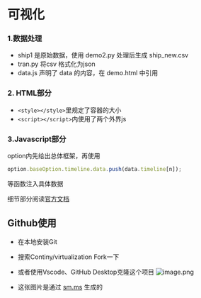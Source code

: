 #  可视化
### 1.数据处理
- ship1 是原始数据，使用 demo2.py 处理后生成 ship_new.csv
- tran.py 将csv 格式化为json 
- data.js 声明了 data 的内容，在 demo.html 中引用

### 2. HTML部分
- `<style></style>`里规定了容器的大小
- `<script></script>`内使用了两个外界js

### 3.Javascript部分
 option内先给出总体框架，再使用
 ```javascript
 option.baseOption.timeline.data.push(data.timeline[n]);
 ```
等函数注入具体数据

细节部分阅读[官方文档](https://echarts.apache.org/zh/api.html#echarts)

## Github使用
 - 在本地安装Git
 - 搜索Continy/virtualization Fork一下
 - 或者使用Vscode、GitHub Desktop克隆这个项目 
 ![image.png](https://s2.loli.net/2022/08/08/6tEdBrOxwDkncfQ.png)

- 这张图片是通过 [sm.ms](https://sm.ms) 生成的



